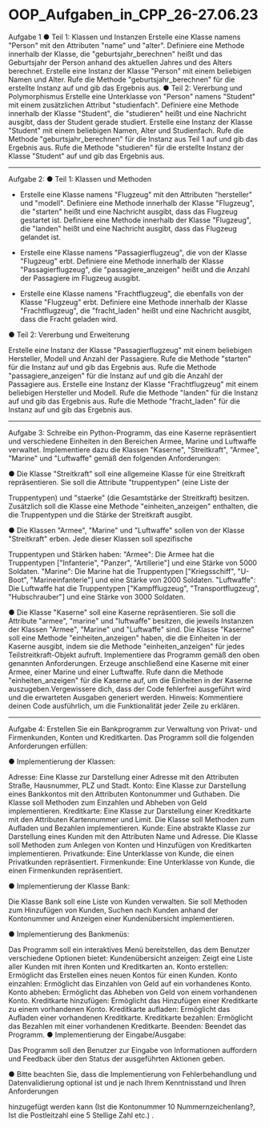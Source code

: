 # OOP_Aufgaben_in_CPP_26-27.06.23

Aufgabe 1
● Teil 1: Klassen und Instanzen
Erstelle eine Klasse namens "Person" mit den Attributen "name" und "alter".
Definiere eine Methode innerhalb der Klasse, die "geburtsjahr_berechnen" heißt und das Geburtsjahr der Person anhand des aktuellen Jahres und des Alters berechnet.
Erstelle eine Instanz der Klasse "Person" mit einem beliebigen Namen und Alter.
Rufe die Methode "geburtsjahr_berechnen" für die erstellte Instanz auf und gib das Ergebnis aus.
● Teil 2: Vererbung und Polymorphismus
Erstelle eine Unterklasse von "Person" namens "Student" mit einem zusätzlichen Attribut "studienfach".
Definiere eine Methode innerhalb der Klasse "Student", die "studieren" heißt und eine Nachricht ausgibt, dass der Student gerade studiert.
Erstelle eine Instanz der Klasse "Student" mit einem beliebigen Namen, Alter und Studienfach.
Rufe die Methode "geburtsjahr_berechnen" für die Instanz aus Teil 1 auf und gib das Ergebnis aus.
Rufe die Methode "studieren" für die erstellte Instanz der Klasse "Student" auf und gib das Ergebnis aus.
____________________________________________________________________________________________________________________________________________________________________________

Aufgabe 2:
● Teil 1: Klassen und Methoden
  - Erstelle eine Klasse namens "Flugzeug" mit den Attributen "hersteller" und "modell".
    Definiere eine Methode innerhalb der Klasse "Flugzeug", die "starten" heißt und eine Nachricht ausgibt, dass das Flugzeug gestartet ist.
    Definiere eine Methode innerhalb der Klasse "Flugzeug", die "landen" heißt und eine Nachricht ausgibt, dass das Flugzeug gelandet ist.
  
  - Erstelle eine Klasse namens "Passagierflugzeug", die von der Klasse "Flugzeug" erbt.
    Definiere eine Methode innerhalb der Klasse "Passagierflugzeug", die "passagiere_anzeigen" heißt und die Anzahl der Passagiere im Flugzeug ausgibt.

  - Erstelle eine Klasse namens "Frachtflugzeug", die ebenfalls von der Klasse "Flugzeug" erbt.
    Definiere eine Methode innerhalb der Klasse "Frachtflugzeug", die "fracht_laden" heißt und eine Nachricht ausgibt, dass die Fracht geladen wird.

● Teil 2: Vererbung und Erweiterung

Erstelle eine Instanz der Klasse "Passagierflugzeug" mit einem beliebigen Hersteller, Modell und Anzahl der
Passagiere.
Rufe die Methode "starten" für die Instanz auf und gib das Ergebnis aus.
Rufe die Methode "passagiere_anzeigen" für die Instanz auf und gib die Anzahl der Passagiere aus.
Erstelle eine Instanz der Klasse "Frachtflugzeug" mit einem beliebigen Hersteller und Modell.
Rufe die Methode "landen" für die Instanz auf und gib das Ergebnis aus.
Rufe die Methode "fracht_laden" für die Instanz auf und gib das Ergebnis aus.
____________________________________________________________________________________________________________________________________________________________________________

Aufgabe 3:
Schreibe ein Python-Programm, das eine Kaserne repräsentiert und verschiedene Einheiten in den Bereichen Armee, Marine und Luftwaffe
verwaltet. Implementiere dazu die Klassen "Kaserne", "Streitkraft", "Armee", "Marine" und "Luftwaffe" gemäß den folgenden
Anforderungen:

● Die Klasse "Streitkraft" soll eine allgemeine Klasse für eine Streitkraft repräsentieren. Sie soll die Attribute "truppentypen" (eine Liste der

Truppentypen) und "staerke" (die Gesamtstärke der Streitkraft) besitzen. Zusätzlich soll die Klasse eine Methode
"einheiten_anzeigen" enthalten, die die Truppentypen und die Stärke der Streitkraft ausgibt.

● Die Klassen "Armee", "Marine" und "Luftwaffe" sollen von der Klasse "Streitkraft" erben. Jede dieser Klassen soll spezifische

Truppentypen und Stärken haben:
"Armee": Die Armee hat die Truppentypen ["Infanterie", "Panzer", "Artillerie"] und eine Stärke von 5000 Soldaten.
"Marine": Die Marine hat die Truppentypen ["Kriegsschiff", "U-Boot", "Marineinfanterie"] und eine Stärke von 2000 Soldaten.
"Luftwaffe": Die Luftwaffe hat die Truppentypen ["Kampfflugzeug", "Transportflugzeug", "Hubschrauber"] und eine Stärke von 3000
Soldaten.

● Die Klasse "Kaserne" soll eine Kaserne repräsentieren. Sie soll die Attribute "armee", "marine" und "luftwaffe" besitzen, die jeweils
Instanzen der Klassen "Armee", "Marine" und "Luftwaffe" sind. Die Klasse "Kaserne" soll eine Methode "einheiten_anzeigen" haben,
die die Einheiten in der Kaserne ausgibt, indem sie die Methode "einheiten_anzeigen" für jedes Teilstreitkraft-Objekt aufruft.
Implementiere das Programm gemäß den oben genannten Anforderungen. Erzeuge anschließend eine Kaserne mit einer Armee, einer
Marine und einer Luftwaffe. Rufe dann die Methode "einheiten_anzeigen" für die Kaserne auf, um die Einheiten in der Kaserne
auszugeben.Vergewissere dich, dass der Code fehlerfrei ausgeführt wird und die erwarteten Ausgaben generiert werden.
Hinweis: Kommentiere deinen Code ausführlich, um die Funktionalität jeder Zeile zu erklären.
____________________________________________________________________________________________________________________________________________________________________________

Aufgabe 4:
Erstellen Sie ein Bankprogramm zur Verwaltung von Privat- und Firmenkunden, Konten und Kreditkarten. Das Programm soll die folgenden Anforderungen
erfüllen:

● Implementierung der Klassen:

Adresse: Eine Klasse zur Darstellung einer Adresse mit den Attributen Straße, Hausnummer, PLZ und Stadt.
Konto: Eine Klasse zur Darstellung eines Bankkontos mit den Attributen Kontonummer und Guthaben. Die Klasse soll Methoden zum Einzahlen und Abheben
von Geld implementieren.
Kreditkarte: Eine Klasse zur Darstellung einer Kreditkarte mit den Attributen Kartennummer und Limit. Die Klasse soll Methoden zum Aufladen und Bezahlen
implementieren.
Kunde: Eine abstrakte Klasse zur Darstellung eines Kunden mit den Attributen Name und Adresse. Die Klasse soll Methoden zum Anlegen von Konten und
Hinzufügen von Kreditkarten implementieren.
Privatkunde: Eine Unterklasse von Kunde, die einen Privatkunden repräsentiert.
Firmenkunde: Eine Unterklasse von Kunde, die einen Firmenkunden repräsentiert.

● Implementierung der Klasse Bank:

Die Klasse Bank soll eine Liste von Kunden verwalten.
Sie soll Methoden zum Hinzufügen von Kunden, Suchen nach Kunden anhand der Kontonummer und Anzeigen einer Kundenübersicht implementieren.

● Implementierung des Bankmenüs:

Das Programm soll ein interaktives Menü bereitstellen, das dem Benutzer verschiedene Optionen bietet:
Kundenübersicht anzeigen: Zeigt eine Liste aller Kunden mit ihren Konten und Kreditkarten an.
Konto erstellen: Ermöglicht das Erstellen eines neuen Kontos für einen Kunden.
Konto einzahlen: Ermöglicht das Einzahlen von Geld auf ein vorhandenes Konto.
Konto abheben: Ermöglicht das Abheben von Geld von einem vorhandenen Konto.
Kreditkarte hinzufügen: Ermöglicht das Hinzufügen einer Kreditkarte zu einem vorhandenen Konto.
Kreditkarte aufladen: Ermöglicht das Aufladen einer vorhandenen Kreditkarte.
Kreditkarte bezahlen: Ermöglicht das Bezahlen mit einer vorhandenen Kreditkarte.
Beenden: Beendet das Programm.
● Implementierung der Eingabe/Ausgabe:

Das Programm soll den Benutzer zur Eingabe von Informationen auffordern und Feedback über den Status der ausgeführten Aktionen geben.

● Bitte beachten Sie, dass die Implementierung von Fehlerbehandlung und Datenvalidierung optional ist und je nach Ihrem Kenntnisstand und Ihren Anforderungen

hinzugefügt werden kann (Ist die Kontonummer 10 Nummernzeichenlang?, Ist die Postleitzahl eine 5 Stellige Zahl etc.) .
